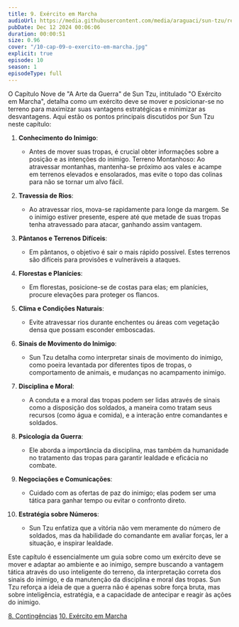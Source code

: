 ```yaml
---
title: 9. Exército em Marcha
audioUrl: https://media.githubusercontent.com/media/araguaci/sun-tzu/refs/heads/main/public/audio/10-cap-09-o-exercito-em-marcha.mp3
pubDate: Dec 12 2024 00:06:06
duration: 00:00:51
size: 0.96
cover: "/10-cap-09-o-exercito-em-marcha.jpg"
explicit: true
episode: 10
season: 1
episodeType: full
---
```



O Capítulo Nove de "A Arte da Guerra" de Sun Tzu, intitulado "O Exército em Marcha", detalha como um exército deve se mover e posicionar-se no terreno para maximizar suas vantagens estratégicas e minimizar as desvantagens. Aqui estão os pontos principais discutidos por Sun Tzu neste capítulo:

  1. **Conhecimento do Inimigo**: 

      - Antes de mover suas tropas, é crucial obter informações sobre a posição e as intenções do inimigo.
Terreno Montanhoso: Ao atravessar montanhas, mantenha-se próximo aos vales e acampe em terrenos elevados e ensolarados, mas evite o topo das colinas para não se tornar um alvo fácil.

  2. **Travessia de Rios**: 

      - Ao atravessar rios, mova-se rapidamente para longe da margem. Se o inimigo estiver presente, espere até que metade de suas tropas tenha atravessado para atacar, ganhando assim vantagem.

  3. **Pântanos e Terrenos Difíceis**: 

      - Em pântanos, o objetivo é sair o mais rápido possível. Estes terrenos são difíceis para provisões e vulneráveis a ataques.

  4. **Florestas e Planícies**: 

      - Em florestas, posicione-se de costas para elas; em planícies, procure elevações para proteger os flancos.

  5. **Clima e Condições Naturais**: 

      - Evite atravessar rios durante enchentes ou áreas com vegetação densa que possam esconder emboscadas.

  6. **Sinais de Movimento do Inimigo**: 

      - Sun Tzu detalha como interpretar sinais de movimento do inimigo, como poeira levantada por diferentes tipos de tropas, o comportamento de animais, e mudanças no acampamento inimigo.

  7. **Disciplina e Moral**:  

      - A conduta e a moral das tropas podem ser lidas através de sinais como a disposição dos soldados, a maneira como tratam seus recursos (como água e comida), e a interação entre comandantes e soldados.

  8. **Psicologia da Guerra**:  

      - Ele aborda a importância da disciplina, mas também da humanidade no tratamento das tropas para garantir lealdade e eficácia no combate.

  9. **Negociações e Comunicações**:  

      - Cuidado com as ofertas de paz do inimigo; elas podem ser uma tática para ganhar tempo ou evitar o confronto direto.

  10. **Estratégia sobre Números**:  

      - Sun Tzu enfatiza que a vitória não vem meramente do número de soldados, mas da habilidade do comandante em avaliar forças, ler a situação, e inspirar lealdade.

Este capítulo é essencialmente um guia sobre como um exército deve se mover e adaptar ao ambiente e ao inimigo, sempre buscando a vantagem tática através do uso inteligente do terreno, da interpretação correta dos sinais do inimigo, e da manutenção da disciplina e moral das tropas. Sun Tzu reforça a ideia de que a guerra não é apenas sobre força bruta, mas sobre inteligência, estratégia, e a capacidade de antecipar e reagir às ações do inimigo.

<div class="text-center mt-16">
  <a class="btn btn-accent mt-9" href="/episode/post09">8. Contingências</a>
  <a class="btn btn-accent mt-9" href="/episode/post11">10. Exército em Marcha</a>
</div>